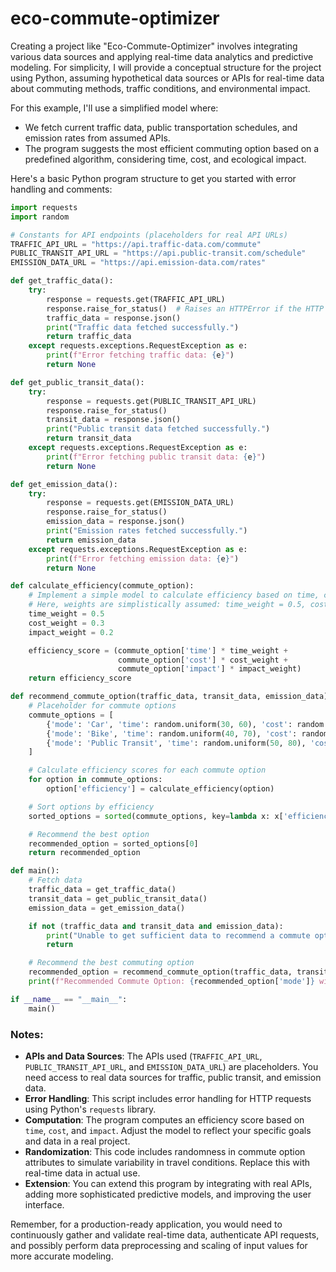 # eco-commute-optimizer

Creating a project like "Eco-Commute-Optimizer" involves integrating various data sources and applying real-time data analytics and predictive modeling. For simplicity, I will provide a conceptual structure for the project using Python, assuming hypothetical data sources or APIs for real-time data about commuting methods, traffic conditions, and environmental impact.

For this example, I'll use a simplified model where:
- We fetch current traffic data, public transportation schedules, and emission rates from assumed APIs.
- The program suggests the most efficient commuting option based on a predefined algorithm, considering time, cost, and ecological impact.

Here's a basic Python program structure to get you started with error handling and comments:

```python
import requests
import random

# Constants for API endpoints (placeholders for real API URLs)
TRAFFIC_API_URL = "https://api.traffic-data.com/commute"
PUBLIC_TRANSIT_API_URL = "https://api.public-transit.com/schedule"
EMISSION_DATA_URL = "https://api.emission-data.com/rates"

def get_traffic_data():
    try:
        response = requests.get(TRAFFIC_API_URL)
        response.raise_for_status()  # Raises an HTTPError if the HTTP request returned an unsuccessful status code.
        traffic_data = response.json()
        print("Traffic data fetched successfully.")
        return traffic_data
    except requests.exceptions.RequestException as e:
        print(f"Error fetching traffic data: {e}")
        return None

def get_public_transit_data():
    try:
        response = requests.get(PUBLIC_TRANSIT_API_URL)
        response.raise_for_status()
        transit_data = response.json()
        print("Public transit data fetched successfully.")
        return transit_data
    except requests.exceptions.RequestException as e:
        print(f"Error fetching public transit data: {e}")
        return None

def get_emission_data():
    try:
        response = requests.get(EMISSION_DATA_URL)
        response.raise_for_status()
        emission_data = response.json()
        print("Emission rates fetched successfully.")
        return emission_data
    except requests.exceptions.RequestException as e:
        print(f"Error fetching emission data: {e}")
        return None

def calculate_efficiency(commute_option):
    # Implement a simple model to calculate efficiency based on time, cost, and environmental impact
    # Here, weights are simplistically assumed: time_weight = 0.5, cost_weight = 0.3, impact_weight = 0.2
    time_weight = 0.5
    cost_weight = 0.3
    impact_weight = 0.2

    efficiency_score = (commute_option['time'] * time_weight +
                        commute_option['cost'] * cost_weight +
                        commute_option['impact'] * impact_weight)
    return efficiency_score

def recommend_commute_option(traffic_data, transit_data, emission_data):
    # Placeholder for commute options
    commute_options = [
        {'mode': 'Car', 'time': random.uniform(30, 60), 'cost': random.uniform(5, 10), 'impact': emission_data['car']},
        {'mode': 'Bike', 'time': random.uniform(40, 70), 'cost': random.uniform(0, 5), 'impact': emission_data['bike']},
        {'mode': 'Public Transit', 'time': random.uniform(50, 80), 'cost': random.uniform(3, 6), 'impact': emission_data['public_transit']}
    ]

    # Calculate efficiency scores for each commute option
    for option in commute_options:
        option['efficiency'] = calculate_efficiency(option)

    # Sort options by efficiency
    sorted_options = sorted(commute_options, key=lambda x: x['efficiency'])

    # Recommend the best option
    recommended_option = sorted_options[0]
    return recommended_option

def main():
    # Fetch data
    traffic_data = get_traffic_data()
    transit_data = get_public_transit_data()
    emission_data = get_emission_data()

    if not (traffic_data and transit_data and emission_data):
        print("Unable to get sufficient data to recommend a commute option.")
        return

    # Recommend the best commuting option
    recommended_option = recommend_commute_option(traffic_data, transit_data, emission_data)
    print(f"Recommended Commute Option: {recommended_option['mode']} with efficiency score of {recommended_option['efficiency']}")

if __name__ == "__main__":
    main()
```

### Notes:
- **APIs and Data Sources**: The APIs used (`TRAFFIC_API_URL`, `PUBLIC_TRANSIT_API_URL`, and `EMISSION_DATA_URL`) are placeholders. You need access to real data sources for traffic, public transit, and emission data.
- **Error Handling**: This script includes error handling for HTTP requests using Python's `requests` library.
- **Computation**: The program computes an efficiency score based on `time`, `cost`, and `impact`. Adjust the model to reflect your specific goals and data in a real project.
- **Randomization**: This code includes randomness in commute option attributes to simulate variability in travel conditions. Replace this with real-time data in actual use.
- **Extension**: You can extend this program by integrating with real APIs, adding more sophisticated predictive models, and improving the user interface.

Remember, for a production-ready application, you would need to continuously gather and validate real-time data, authenticate API requests, and possibly perform data preprocessing and scaling of input values for more accurate modeling.